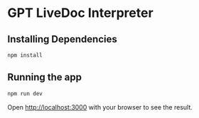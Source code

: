 # GPT LiveDoc Interpreter

## Installing Dependencies

```bash
npm install
```

## Running the app

```bash
npm run dev
```

Open [http://localhost:3000](http://localhost:3000) with your browser to see the result.
